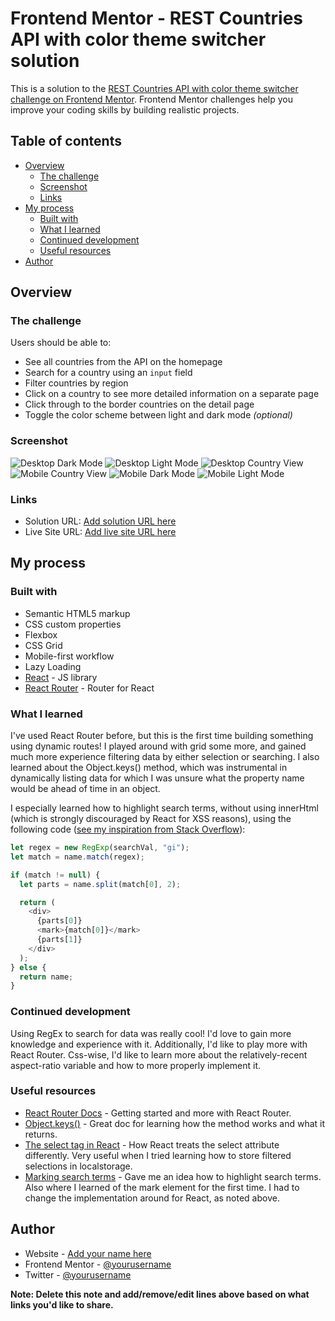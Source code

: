 # Frontend Mentor - REST Countries API with color theme switcher solution

This is a solution to the [REST Countries API with color theme switcher challenge on Frontend Mentor](https://www.frontendmentor.io/challenges/rest-countries-api-with-color-theme-switcher-5cacc469fec04111f7b848ca). Frontend Mentor challenges help you improve your coding skills by building realistic projects.

## Table of contents

- [Overview](#overview)
  - [The challenge](#the-challenge)
  - [Screenshot](#screenshot)
  - [Links](#links)
- [My process](#my-process)
  - [Built with](#built-with)
  - [What I learned](#what-i-learned)
  - [Continued development](#continued-development)
  - [Useful resources](#useful-resources)
- [Author](#author)

## Overview

### The challenge

Users should be able to:

- See all countries from the API on the homepage
- Search for a country using an `input` field
- Filter countries by region
- Click on a country to see more detailed information on a separate page
- Click through to the border countries on the detail page
- Toggle the color scheme between light and dark mode _(optional)_

### Screenshot

![Desktop Dark Mode](./screenshots/desktop-dark-mode.png)
![Desktop Light Mode](./screenshots/desktop-light-mode.png)
![Desktop Country View](./screenshots/country-view-desktop.png)
![Mobile Country View](./screenshots/mobile-country-view.png)
![Mobile Dark Mode](./screenshots/mobile-dark-mode.png)
![Mobile Light Mode](./screenshots/mobile-light-mode.png)

### Links

- Solution URL: [Add solution URL here](https://your-solution-url.com)
- Live Site URL: [Add live site URL here](https://your-live-site-url.com)

## My process

### Built with

- Semantic HTML5 markup
- CSS custom properties
- Flexbox
- CSS Grid
- Mobile-first workflow
- Lazy Loading
- [React](https://reactjs.org/) - JS library
- [React Router](https://reactrouter.com/) - Router for React

### What I learned

I've used React Router before, but this is the first time building something using dynamic routes! I played around with grid some more, and gained much more experience filtering data by either selection or searching. I also learned about the Object.keys() method, which was instrumental in dynamically listing data for which I was unsure what the property name would be ahead of time in an object.

I especially learned how to highlight search terms, without using innerHtml (which is strongly discouraged by React for XSS reasons), using the following code ([see my inspiration from Stack Overflow](https://stackoverflow.com/questions/39171718/highlight-matched-letters-words-in-a-search-list-using-reactjs)):

```js
let regex = new RegExp(searchVal, "gi");
let match = name.match(regex);

if (match != null) {
  let parts = name.split(match[0], 2);

  return (
    <div>
      {parts[0]}
      <mark>{match[0]}</mark>
      {parts[1]}
    </div>
  );
} else {
  return name;
}
```

### Continued development

Using RegEx to search for data was really cool! I'd love to gain more knowledge and experience with it. Additionally, I'd like to play more with React Router. Css-wise, I'd like to learn more about the relatively-recent aspect-ratio variable and how to more properly implement it.

### Useful resources

- [React Router Docs](https://reactrouter.com/docs/en/v6/getting-started/tutorial) - Getting started and more with React Router.
- [Object.keys()](https://developer.mozilla.org/en-US/docs/Web/JavaScript/Reference/Global_Objects/Object/keys) - Great doc for learning how the method works and what it returns.
- [The select tag in React](https://developer.mozilla.org/en-US/docs/Web/JavaScript/Reference/Global_Objects/Object/keys) - How React treats the select attribute differently. Very useful when I tried learning how to store filtered selections in localstorage.
- [Marking search terms](https://bitsofco.de/a-one-line-solution-to-highlighting-search-matches/) - Gave me an idea how to highlight search terms. Also where I learned of the mark element for the first time. I had to change the implementation around for React, as noted above.

## Author

- Website - [Add your name here](https://www.your-site.com)
- Frontend Mentor - [@yourusername](https://www.frontendmentor.io/profile/yourusername)
- Twitter - [@yourusername](https://www.twitter.com/yourusername)

**Note: Delete this note and add/remove/edit lines above based on what links you'd like to share.**
